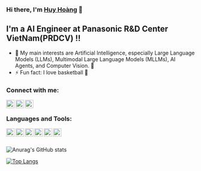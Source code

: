### Hi there, I'm [Huy Hoàng][website] 👋


## I'm a AI Engineer at Panasonic R&D Center VietNam(PRDCV) !!


- 🌱 My main interests are Artificial Intelligence, especially Large Language Models (LLMs), Multimodal Large Language Models (MLLMs), AI Agents, and Computer Vision. 💯
- ⚡ Fun fact: I love basketball ️🏀

### Connect with me:

[<img align="left" alt="codeSTACKr | Facebook" width="22px" src="https://cdn.jsdelivr.net/npm/simple-icons@v3/icons/facebook.svg" />][facebook]
[<img align="left" alt="codeSTACKr | LinkedIn" width="22px" src="https://cdn.jsdelivr.net/npm/simple-icons@v3/icons/linkedin.svg" />][linkedin]
[<img align="left" alt="codeSTACKr | Instagram" width="22px" src="https://cdn.jsdelivr.net/npm/simple-icons@v3/icons/instagram.svg" />][instagram]

<br />

### Languages and Tools:
<img align="left" alt="codeSTACKr | Instagram" width="22px" src="https://cdn.jsdelivr.net/npm/simple-icons@v3/icons/python.svg">
<img align="left" alt="codeSTACKr | Instagram" width="22px" src="https://cdn.jsdelivr.net/npm/simple-icons@v3/icons/cplusplus.svg">
<img align="left" alt="codeSTACKr | Instagram" width="22px" src="https://cdn.jsdelivr.net/npm/simple-icons@v3/icons/c.svg">
<img align="left" alt="codeSTACKr | Instagram" width="22px" src="https://cdn.jsdelivr.net/npm/simple-icons@v3/icons/visualstudio.svg">
<img align="left" alt="codeSTACKr | Instagram" width="22px" src="https://cdn.jsdelivr.net/npm/simple-icons@v3/icons/pycharm.svg">
<img align="left" alt="codeSTACKr | Instagram" width="22px" src="https://cdn.jsdelivr.net/npm/simple-icons@v3/icons/jupyter.svg">

<br />
<br />

![Anurag's GitHub stats](https://github-readme-stats.vercel.app/api?username=splendor1811&show_icons=true&theme=radical)



[![Top Langs](https://github-readme-stats.vercel.app/api/top-langs/?username=splendor1811&langs_count=8)](https://github.com/anuraghazra/github-readme-stats)


[website]: https://www.linkedin.com/in/huy-ho%C3%A0ng-l%C3%AA-a34b3021b/
[course]: https://www.coursera.org/account/accomplishments/certificate/T6MZQKY8GTKS
[facebook]: https://www.facebook.com/hoanglht1821/
[instagram]: https://www.instagram.com/huyhoang_02/
[linkedin]: https://www.linkedin.com/in/huy-ho%C3%A0ng-l%C3%AA-a34b3021b/
[course2]: https://www.coursera.org/account/accomplishments/specialization/certificate/2YSH3HDPFTJD
